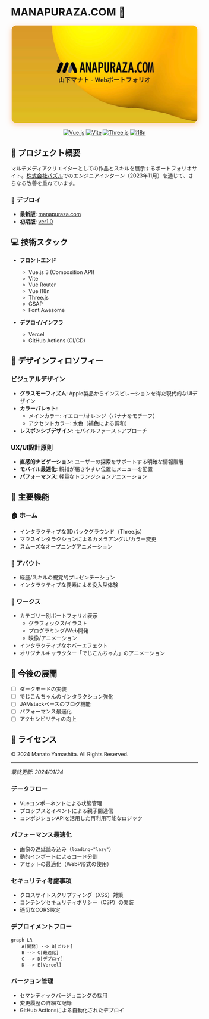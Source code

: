 # MANAPURAZA.COM 🍌

<div align="center">
  <img src="./public/ogp.jpg" alt="OGP image" width="500" style="border-radius: 12px; box-shadow: 0 4px 15px rgba(255, 152, 79, 0.5);">
  
  [![Vue.js](https://img.shields.io/badge/Vue.js-3.x-4FC08D?style=flat-square&logo=vue.js)](https://vuejs.org/)
  [![Vite](https://img.shields.io/badge/Vite-latest-646CFF?style=flat-square&logo=vite)](https://vitejs.dev/)
  [![Three.js](https://img.shields.io/badge/Three.js-latest-000000?style=flat-square&logo=three.js)](https://threejs.org/)
  [![i18n](https://img.shields.io/badge/i18n-Supported-success?style=flat-square)](https://vue-i18n.intlify.dev/)
</div>

## 🌟 プロジェクト概要

マルチメディアクリエイターとしての作品とスキルを展示するポートフォリオサイト。[株式会社パズル](https://puzzle-inc.jp)でのエンジニアインターン（2023年11月）を通じて、さらなる改善を重ねています。

### 🔗 デプロイ
- **最新版**: [manapuraza.com](https://manapuraza.com)
- **初期版**: [ver1.0](https://manapuraza-s0y8f8i94-manatoyamashita.vercel.app)

## 💻 技術スタック

- **フロントエンド**
  - Vue.js 3 (Composition API)
  - Vite
  - Vue Router
  - Vue I18n
  - Three.js
  - GSAP
  - Font Awesome

- **デプロイ/インフラ**
  - Vercel
  - GitHub Actions (CI/CD)

## 🎨 デザインフィロソフィー

### ビジュアルデザイン
- **グラスモーフィズム**: Apple製品からインスピレーションを得た現代的なUIデザイン
- **カラーパレット**:
  - メインカラー: イエロー/オレンジ（バナナをモチーフ）
  - アクセントカラー: 水色（補色による調和）
- **レスポンシブデザイン**: モバイルファーストアプローチ

### UX/UI設計原則
- **直感的ナビゲーション**: ユーザーの探索をサポートする明確な情報階層
- **モバイル最適化**: 親指が届きやすい位置にメニューを配置
- **パフォーマンス**: 軽量なトランジションアニメーション

## 📱 主要機能

### 🏠 ホーム
- インタラクティブな3Dバックグラウンド（Three.js）
- マウスインタラクションによるカメラアングル/カラー変更
- スムーズなオープニングアニメーション

### 👤 アバウト
- 経歴/スキルの視覚的プレゼンテーション
- インタラクティブな要素による没入型体験

### 💼 ワークス
- カテゴリー別ポートフォリオ表示
  - グラフィックス/イラスト
  - プログラミング/Web開発
  - 映像/アニメーション
- インタラクティブなホバーエフェクト
- オリジナルキャラクター「でじこんちゃん」のアニメーション

## 🚀 今後の展開

- [ ] ダークモードの実装
- [ ] でじこんちゃんのインタラクション強化
- [ ] JAMstackベースのブログ機能
- [ ] パフォーマンス最適化
- [ ] アクセシビリティの向上

## 📝 ライセンス
© 2024 Manato Yamashita. All Rights Reserved.

---
*最終更新: 2024/01/24*

### データフロー
- Vueコンポーネントによる状態管理
- プロップスとイベントによる親子間通信
- コンポジションAPIを活用した再利用可能なロジック

### パフォーマンス最適化
- 画像の遅延読み込み（`loading="lazy"`）
- 動的インポートによるコード分割
- アセットの最適化（WebP形式の使用）

### セキュリティ考慮事項
- クロスサイトスクリプティング（XSS）対策
- コンテンツセキュリティポリシー（CSP）の実装
- 適切なCORS設定

### デプロイメントフロー
```mermaid
graph LR
    A[開発] --> B[ビルド]
    B --> C[最適化]
    C --> D[デプロイ]
    D --> E[Vercel]
```

### バージョン管理
- セマンティックバージョニングの採用
- 変更履歴の詳細な記録
- GitHub Actionsによる自動化されたデプロイ
